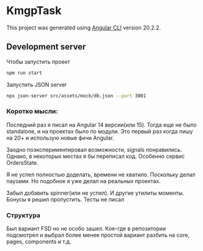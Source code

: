 # KmgpTask

This project was generated using [Angular CLI](https://github.com/angular/angular-cli) version 20.2.2.

## Development server

Чтобы запустить проект
```bash
npm run start
```

Запустить JSON server
```bash
npx json-server src/assets/mock/db.json --port 3001
```

### Коротко мысли:
Последний раз я писал на Angular 14 версии(или 15). Тогда еще не было standalone,
и на проектах было по модули. Это первый раз когда пишу на 20+ и использую новые фичи Angular.

Заодно поэкспериментировал возможности, signals понравились. Однако, в некоторых местах
я бы переписал код. Особенно сервис OrdersState.

Я не успел полностью доделать, времени не хватило. Поскольку делал паузами.
Но подобное я уже делал на реальных проектах.

Забыл добавить spinner(или не успел). И другие утилиты моменты. Бонусы я решил пропустить. Тесты не писал

### Структура
Был вариант FSD но не особо зашел. Кое-где в репозитории подсмотрел и выбрал
более менее простой вариант разбить на core, pages, components и т.д.
